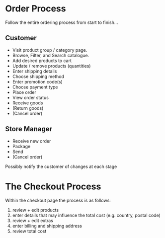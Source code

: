 Order Process
=============

Follow the entire ordering process from start to finish...

Customer
--------

 - Visit product group / category page.
 - Browse, Filter, and Search catalogue.
 - Add desired products to cart
 - Update / remove products (quantities)
 - Enter shipping details
 - Choose shipping method
 - Enter promotion code(s)
 - Choose payment type
 - Place order
 - View order status
 - Receive goods
 - (Return goods)
 - (Cancel order)

Store Manager
-------------

 - Receive new order
 - Package
 - Send
 - (Cancel order)

Possibly notify the customer of changes at each stage

The Checkout Process
=============
Within the checkout page the process is as follows:

1. review + edit products
2. enter details that may influence the total cost (e.g. country, postal code)
2. review + edit extras
3. enter billing and shipping address
4. review total cost

